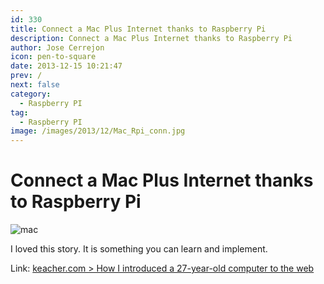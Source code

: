 ```yaml
---
id: 330
title: Connect a Mac Plus Internet thanks to Raspberry Pi
description: Connect a Mac Plus Internet thanks to Raspberry Pi
author: Jose Cerrejon
icon: pen-to-square
date: 2013-12-15 10:21:47
prev: /
next: false
category:
  - Raspberry PI
tag:
  - Raspberry PI
image: /images/2013/12/Mac_Rpi_conn.jpg
---
```


# Connect a Mac Plus Internet thanks to Raspberry Pi

![mac](/images/2013/12/Mac_Rpi_conn.jpg)

I loved this story. It is something you can learn and implement.

Link: [keacher.com > How I introduced a 27-year-old computer to the web](http://www.keacher.com/1216/how-i-introduced-a-27-year-old-computer-to-the-web/)
